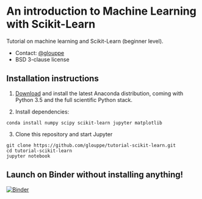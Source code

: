 # An introduction to Machine Learning with Scikit-Learn

Tutorial on machine learning and Scikit-Learn (beginner level).

- Contact: <a href="https://twitter.com/glouppe">@glouppe</a>
- BSD 3-clause license

## Installation instructions

1) [Download](https://www.continuum.io/downloads) and install the latest Anaconda distribution, coming with Python 3.5 and the full scientific Python stack. 

2) Install dependencies:
```
conda install numpy scipy scikit-learn jupyter matplotlib 
```

3) Clone this repository and start Jupyter
```
git clone https://github.com/glouppe/tutorial-scikit-learn.git
cd tutorial-scikit-learn
jupyter notebook
```

## Launch on Binder without installing anything!
[![Binder](http://mybinder.org/badge.svg)](http://mybinder.org/repo/glouppe/tutorial-sklearn-dslhc2015)


